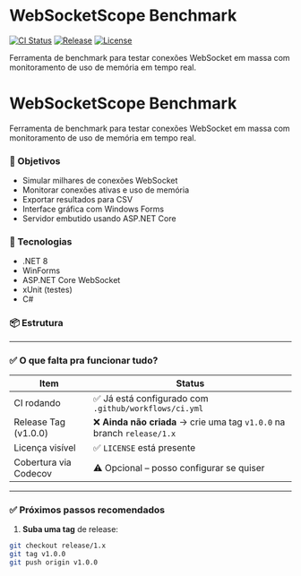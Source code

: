 # WebSocketScope Benchmark

[![CI Status](https://github.com/joaopedrodeb/Websocket-scope-benchmark/actions/workflows/ci.yml/badge.svg)](https://github.com/joaopedrodeb/Websocket-scope-benchmark/actions)
[![Release](https://img.shields.io/github/v/release/joaopedrodeb/Websocket-scope-benchmark?label=release)](https://github.com/joaopedrodeb/Websocket-scope-benchmark/releases)
[![License](https://img.shields.io/github/license/joaopedrodeb/Websocket-scope-benchmark)](LICENSE)

Ferramenta de benchmark para testar conexões WebSocket em massa com monitoramento de uso de memória em tempo real.

# WebSocketScope Benchmark

Ferramenta de benchmark para testar conexões WebSocket em massa com monitoramento de uso de memória em tempo real.

### 🎯 Objetivos

- Simular milhares de conexões WebSocket
- Monitorar conexões ativas e uso de memória
- Exportar resultados para CSV
- Interface gráfica com Windows Forms
- Servidor embutido usando ASP.NET Core

### 🚀 Tecnologias
- .NET 8
- WinForms
- ASP.NET Core WebSocket
- xUnit (testes)
- C#

### 📦 Estrutura


---

### ✅ O que falta pra funcionar tudo?

| Item                   | Status                                                                 |
|------------------------|------------------------------------------------------------------------|
| CI rodando             | ✅ Já está configurado com `.github/workflows/ci.yml`                  |
| Release Tag (v1.0.0)   | ❌ **Ainda não criada** → crie uma tag `v1.0.0` na branch `release/1.x` |
| Licença visível        | ✅ `LICENSE` está presente                                              |
| Cobertura via Codecov  | ⚠️ Opcional – posso configurar se quiser                               |

---

### ✅ Próximos passos recomendados

1. **Suba uma tag** de release:

```bash
git checkout release/1.x
git tag v1.0.0
git push origin v1.0.0
